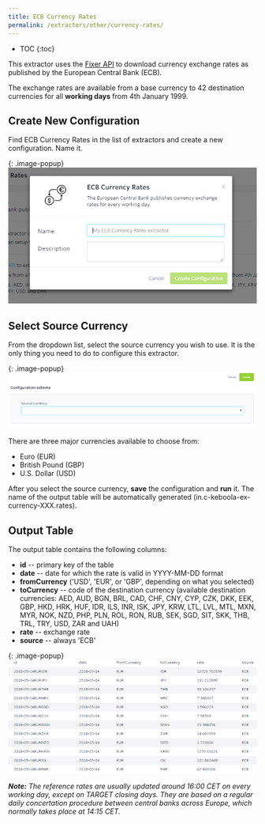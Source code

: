 ```yaml
---
title: ECB Currency Rates
permalink: /extractors/other/currency-rates/
---
```


* TOC
{:toc}

This extractor uses the [Fixer API](https://fixer.io/documentation) to download currency exchange rates as published by 
the European Central Bank (ECB).

The exchange rates are available from a base currency to 42 destination currencies for all **working days** from 4th January 1999. 

## Create New Configuration
Find ECB Currency Rates in the list of extractors and create a new configuration. Name it.

{: .image-popup}
![Screenshot - Currency Rates New Configuration](/extractors/other/currency-rates/01-new_configuration.png)

## Select Source Currency
From the dropdown list, select the source currency you wish to use. It is the only thing you need to do to configure this extractor. 

{: .image-popup}
![Screenshot - Currency Rates Source Currency](/extractors/other/currency-rates/02-source-currency.png)

There are three major currencies available to choose from: 

- Euro (EUR) 
- British Pound (GBP)
- U.S. Dollar (USD)

After you select the source currency, **save** the configuration and **run** it.
The name of the output table will be automatically generated (in.c-keboola-ex-currency-XXX.rates).

## Output Table
The output table contains the following columns:

- **id** -- primary key of the table
- **date** -- date for which the rate is valid in YYYY-MM-DD format
- **fromCurrency** ('USD', 'EUR', or 'GBP', depending on what you selected)
- **toCurrency** -- code of the destination currency (available destination currencies: AED, AUD, BGN, BRL, CAD, CHF, CNY, CYP, CZK, DKK,
 EEK, GBP, HKD, HRK, HUF, IDR, ILS, INR, ISK, JPY, KRW, LTL, LVL, MTL, MXN, MYR, NOK,
 NZD, PHP, PLN, ROL, RON, RUB, SEK, SGD, SIT, SKK, THB, TRL, TRY, USD, ZAR and UAH)
- **rate** -- exchange rate
- **source** -- always 'ECB'

{: .image-popup}
![Screenshot - Currency Rates Output Table](/extractors/other/currency-rates/03-output-table.png)

***Note:** The reference rates are usually updated around 16:00 CET on every working day, except on TARGET closing days. 
They are based on a regular daily concertation procedure between central banks across Europe, which normally takes place at 14:15 CET.*

